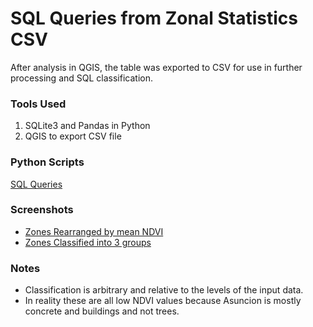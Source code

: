 # SQL Queries from Zonal Statistics CSV

After analysis in QGIS, the table was exported to CSV for use in further processing and SQL classification.

### Tools Used
1. SQLite3 and Pandas in Python
2. QGIS to export CSV file

### Python Scripts
[SQL Queries](../Scripts/SQLqueries.ipynb)

### Screenshots
- [Zones Rearranged by mean NDVI](../Screenshots/SQL_Low_to_High.png)
- [Zones Classified into 3 groups](../Screenshots/SQL_Classification.png)

### Notes
- Classification is arbitrary and relative to the levels of the input data.
- In reality these are all low NDVI values because Asuncion is mostly concrete and buildings and not trees.
